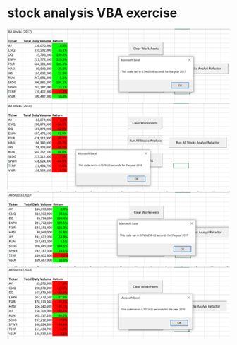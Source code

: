 # stock analysis VBA exercise

![2017_before_refactor](./Resources/old_code_2017.png)
![2018_before_refactor](./Resources/old_code_2018.png)
![2017_after_refactor](./Resources/VBA_Challenge_2017.png)
![2018_after_refactor](./Resources/VBA_Challenge_2018.png)
